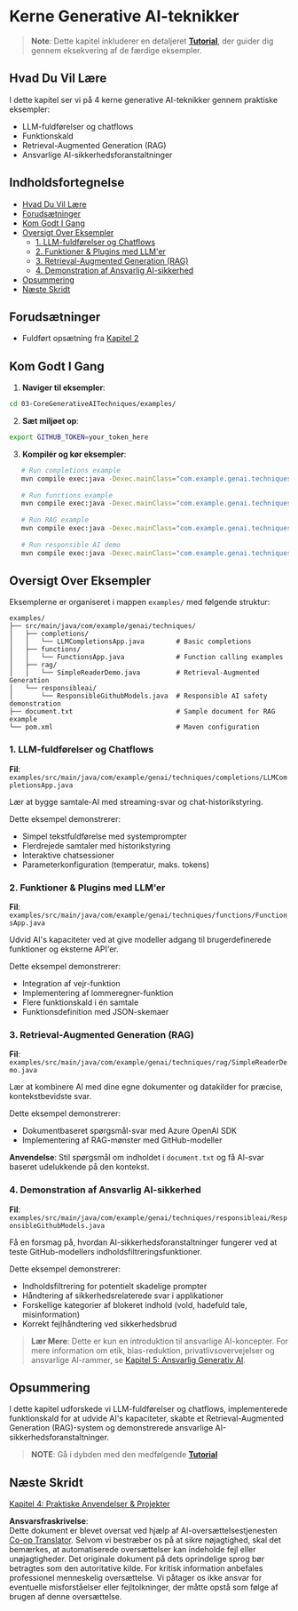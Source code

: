 <!--
CO_OP_TRANSLATOR_METADATA:
{
  "original_hash": "0a27b17f64f598a80b72d93b98b7ed04",
  "translation_date": "2025-07-21T19:11:31+00:00",
  "source_file": "03-CoreGenerativeAITechniques/README.md",
  "language_code": "da"
}
-->
# Kerne Generative AI-teknikker

>**Note**: Dette kapitel inkluderer en detaljeret [**Tutorial**](./TUTORIAL.md), der guider dig gennem eksekvering af de færdige eksempler.

## Hvad Du Vil Lære
I dette kapitel ser vi på 4 kerne generative AI-teknikker gennem praktiske eksempler:
- LLM-fuldførelser og chatflows
- Funktionskald
- Retrieval-Augmented Generation (RAG)
- Ansvarlige AI-sikkerhedsforanstaltninger

## Indholdsfortegnelse

- [Hvad Du Vil Lære](../../../03-CoreGenerativeAITechniques)
- [Forudsætninger](../../../03-CoreGenerativeAITechniques)
- [Kom Godt I Gang](../../../03-CoreGenerativeAITechniques)
- [Oversigt Over Eksempler](../../../03-CoreGenerativeAITechniques)
  - [1. LLM-fuldførelser og Chatflows](../../../03-CoreGenerativeAITechniques)
  - [2. Funktioner & Plugins med LLM'er](../../../03-CoreGenerativeAITechniques)
  - [3. Retrieval-Augmented Generation (RAG)](../../../03-CoreGenerativeAITechniques)
  - [4. Demonstration af Ansvarlig AI-sikkerhed](../../../03-CoreGenerativeAITechniques)
- [Opsummering](../../../03-CoreGenerativeAITechniques)
- [Næste Skridt](../../../03-CoreGenerativeAITechniques)

## Forudsætninger

- Fuldført opsætning fra [Kapitel 2](../../../02-SetupDevEnvironment)

## Kom Godt I Gang

1. **Naviger til eksempler**:  
```bash
cd 03-CoreGenerativeAITechniques/examples/
```  
2. **Sæt miljøet op**:  
```bash
export GITHUB_TOKEN=your_token_here
```  
3. **Kompilér og kør eksempler**:  
```bash
   # Run completions example
   mvn compile exec:java -Dexec.mainClass="com.example.genai.techniques.completions.LLMCompletionsApp"
   
   # Run functions example  
   mvn compile exec:java -Dexec.mainClass="com.example.genai.techniques.functions.FunctionsApp"
   
   # Run RAG example
   mvn compile exec:java -Dexec.mainClass="com.example.genai.techniques.rag.SimpleReaderDemo"
   
   # Run responsible AI demo
   mvn compile exec:java -Dexec.mainClass="com.example.genai.techniques.responsibleai.ResponsibleGithubModels"
   ```  

## Oversigt Over Eksempler

Eksemplerne er organiseret i mappen `examples/` med følgende struktur:

```
examples/
├── src/main/java/com/example/genai/techniques/
│   ├── completions/
│   │   └── LLMCompletionsApp.java        # Basic completions 
│   ├── functions/
│   │   └── FunctionsApp.java             # Function calling examples
│   ├── rag/
│   │   └── SimpleReaderDemo.java         # Retrieval-Augmented Generation
│   └── responsibleai/
│       └── ResponsibleGithubModels.java  # Responsible AI safety demonstration
├── document.txt                          # Sample document for RAG example
└── pom.xml                               # Maven configuration
```

### 1. LLM-fuldførelser og Chatflows
**Fil**: `examples/src/main/java/com/example/genai/techniques/completions/LLMCompletionsApp.java`

Lær at bygge samtale-AI med streaming-svar og chat-historikstyring.

Dette eksempel demonstrerer:
- Simpel tekstfuldførelse med systemprompter
- Flerdrejede samtaler med historikstyring
- Interaktive chatsessioner
- Parameterkonfiguration (temperatur, maks. tokens)

### 2. Funktioner & Plugins med LLM'er
**Fil**: `examples/src/main/java/com/example/genai/techniques/functions/FunctionsApp.java`

Udvid AI's kapaciteter ved at give modeller adgang til brugerdefinerede funktioner og eksterne API'er.

Dette eksempel demonstrerer:
- Integration af vejr-funktion
- Implementering af lommeregner-funktion  
- Flere funktionskald i én samtale
- Funktionsdefinition med JSON-skemaer

### 3. Retrieval-Augmented Generation (RAG)
**Fil**: `examples/src/main/java/com/example/genai/techniques/rag/SimpleReaderDemo.java`

Lær at kombinere AI med dine egne dokumenter og datakilder for præcise, kontekstbevidste svar.

Dette eksempel demonstrerer:
- Dokumentbaseret spørgsmål-svar med Azure OpenAI SDK
- Implementering af RAG-mønster med GitHub-modeller

**Anvendelse**: Stil spørgsmål om indholdet i `document.txt` og få AI-svar baseret udelukkende på den kontekst.

### 4. Demonstration af Ansvarlig AI-sikkerhed
**Fil**: `examples/src/main/java/com/example/genai/techniques/responsibleai/ResponsibleGithubModels.java`

Få en forsmag på, hvordan AI-sikkerhedsforanstaltninger fungerer ved at teste GitHub-modellers indholdsfiltreringsfunktioner.

Dette eksempel demonstrerer:
- Indholdsfiltrering for potentielt skadelige prompter
- Håndtering af sikkerhedsrelaterede svar i applikationer
- Forskellige kategorier af blokeret indhold (vold, hadefuld tale, misinformation)
- Korrekt fejlhåndtering ved sikkerhedsbrud

> **Lær Mere**: Dette er kun en introduktion til ansvarlige AI-koncepter. For mere information om etik, bias-reduktion, privatlivsovervejelser og ansvarlige AI-rammer, se [Kapitel 5: Ansvarlig Generativ AI](../05-ResponsibleGenAI/README.md).

## Opsummering

I dette kapitel udforskede vi LLM-fuldførelser og chatflows, implementerede funktionskald for at udvide AI's kapaciteter, skabte et Retrieval-Augmented Generation (RAG)-system og demonstrerede ansvarlige AI-sikkerhedsforanstaltninger.

> **NOTE**: Gå i dybden med den medfølgende [**Tutorial**](./TUTORIAL.md)

## Næste Skridt

[Kapitel 4: Praktiske Anvendelser & Projekter](../04-PracticalSamples/README.md)

**Ansvarsfraskrivelse**:  
Dette dokument er blevet oversat ved hjælp af AI-oversættelsestjenesten [Co-op Translator](https://github.com/Azure/co-op-translator). Selvom vi bestræber os på at sikre nøjagtighed, skal det bemærkes, at automatiserede oversættelser kan indeholde fejl eller unøjagtigheder. Det originale dokument på dets oprindelige sprog bør betragtes som den autoritative kilde. For kritisk information anbefales professionel menneskelig oversættelse. Vi påtager os ikke ansvar for eventuelle misforståelser eller fejltolkninger, der måtte opstå som følge af brugen af denne oversættelse.